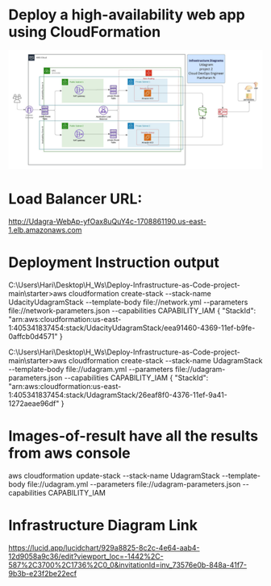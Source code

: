 
# Deploy a high-availability web app using CloudFormation


![Infrastructure Diagram](Udagram-CloudFormation-Hari.jpeg)


# Load Balancer URL: 
http://Udagra-WebAp-yfOax8uQuY4c-1708861190.us-east-1.elb.amazonaws.com


# Deployment Instruction output

C:\Users\Hari\Desktop\H_Ws\Deploy-Infrastructure-as-Code-project-main\starter>aws cloudformation create-stack --stack-name UdacityUdagramStack --template-body file://network.yml --parameters file://network-parameters.json --capabilities CAPABILITY_IAM
{
    "StackId": "arn:aws:cloudformation:us-east-1:405341837454:stack/UdacityUdagramStack/eea91460-4369-11ef-b9fe-0affcb0d4571"
}


C:\Users\Hari\Desktop\H_Ws\Deploy-Infrastructure-as-Code-project-main\starter>aws cloudformation create-stack --stack-name UdagramStack --template-body file://udagram.yml --parameters file://udagram-parameters.json --capabilities CAPABILITY_IAM
{
    "StackId": "arn:aws:cloudformation:us-east-1:405341837454:stack/UdagramStack/26eaf8f0-4376-11ef-9a41-1272aeae96df"
}

# Images-of-result have all the results from aws console

aws cloudformation update-stack --stack-name UdagramStack --template-body file://udagram.yml --parameters file://udagram-parameters.json --capabilities CAPABILITY_IAM
# Infrastructure Diagram Link
https://lucid.app/lucidchart/929a8825-8c2c-4e64-aab4-12d9058a9c36/edit?viewport_loc=-1442%2C-587%2C3700%2C1736%2C0_0&invitationId=inv_73576e0b-848a-41f7-9b3b-e23f2be22ecf